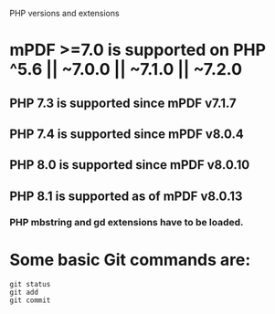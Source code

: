 PHP versions and extensions

   # mPDF >=7.0 is supported on PHP ^5.6 || ~7.0.0 || ~7.1.0 || ~7.2.0
   ## PHP 7.3 is supported since mPDF v7.1.7
   ## PHP 7.4 is supported since mPDF v8.0.4
   ## PHP 8.0 is supported since mPDF v8.0.10
   ## PHP 8.1 is supported as of mPDF v8.0.13

### PHP mbstring and gd extensions have to be loaded.
# Some basic Git commands are:
```
git status
git add
git commit
```